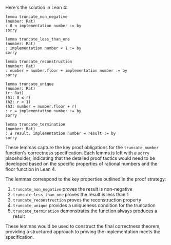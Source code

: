 Here's the solution in Lean 4:

```lean
lemma truncate_non_negative
(number: Rat)
: 0 ≤ implementation number := by
sorry

lemma truncate_less_than_one
(number: Rat)
: implementation number < 1 := by
sorry

lemma truncate_reconstruction
(number: Rat)
: number = number.floor + implementation number := by
sorry

lemma truncate_unique
(number: Rat)
(r: Rat)
(h1: 0 ≤ r)
(h2: r < 1)
(h3: number = number.floor + r)
: r = implementation number := by
sorry

lemma truncate_termination
(number: Rat)
: ∃ result, implementation number = result := by
sorry
```

These lemmas capture the key proof obligations for the `truncate_number` function's correctness specification. Each lemma is left with a `sorry` placeholder, indicating that the detailed proof tactics would need to be developed based on the specific properties of rational numbers and the floor function in Lean 4.

The lemmas correspond to the key properties outlined in the proof strategy:
1. `truncate_non_negative` proves the result is non-negative
2. `truncate_less_than_one` proves the result is less than 1
3. `truncate_reconstruction` proves the reconstruction property
4. `truncate_unique` provides a uniqueness condition for the truncation
5. `truncate_termination` demonstrates the function always produces a result

These lemmas would be used to construct the final correctness theorem, providing a structured approach to proving the implementation meets the specification.